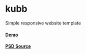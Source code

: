 # kubb
Simple responsive website template
#### [Demo](http://kmoz.github.io/kubb)
#### [PSD Source](http://elemisfreebies.com/06/12/kubb-free-homepage-psd/)

